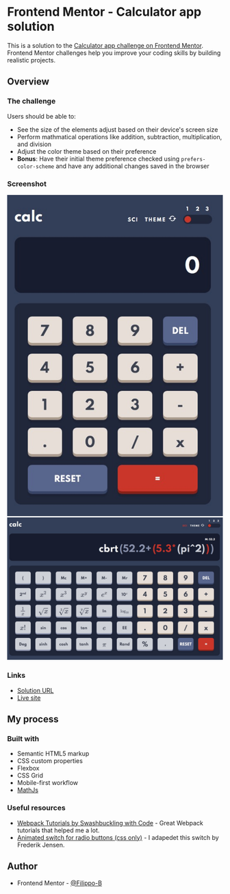 # Frontend Mentor - Calculator app solution

This is a solution to the [Calculator app challenge on Frontend Mentor](https://www.frontendmentor.io/challenges/calculator-app-9lteq5N29). Frontend Mentor challenges help you improve your coding skills by building realistic projects.

## Overview

### The challenge

Users should be able to:

- See the size of the elements adjust based on their device's screen size
- Perform mathmatical operations like addition, subtraction, multiplication, and division
- Adjust the color theme based on their preference
- **Bonus**: Have their initial theme preference checked using `prefers-color-scheme` and have any additional changes saved in the browser

### Screenshot

![](./screenshots/normal.jpg)
![](./screenshots/scientific.jpg)

### Links

- [Solution URL](https://www.frontendmentor.io/solutions/normalscientific-calculator-Kk1mKUeBd)
- [Live site](https://frontendmentor-calculator.netlify.app/)

## My process

### Built with

- Semantic HTML5 markup
- CSS custom properties
- Flexbox
- CSS Grid
- Mobile-first workflow
- [MathJs](https://mathjs.org/)

### Useful resources

- [Webpack Tutorials by Swashbuckling with Code](https://www.youtube.com/playlist?list=PLmZPx_9ZF_sB4orswXdpThGMX9ii2uP7Z) - Great Webpack tutorials that helped me a lot.
- [Animated switch for radio buttons (css only)](https://codepen.io/fredjens/pen/adqLNO/) - I adapedet this switch by Frederik Jensen.

## Author

- Frontend Mentor - [@Filippo-B](https://www.frontendmentor.io/profile/Filippo-B)
